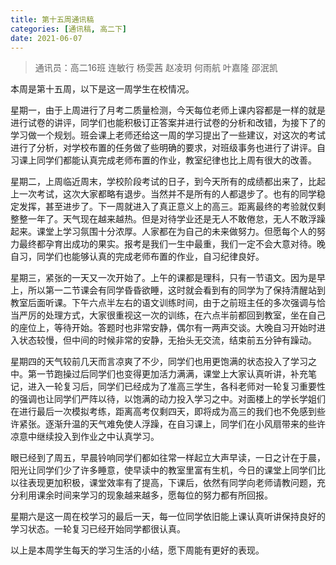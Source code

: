 ```yaml
---
title: 第十五周通讯稿
categories: [通讯稿, 高二下]
date: 2021-06-07
---
```


> 通讯员：高二16班 连敏行 杨雯茜 赵凌玥 何雨航 叶嘉隆 邵泯凯

本周是第十五周，以下是这一周学生在校情况。

星期一，由于上周进行了月考二质量检测，今天每位老师上课内容都是一样的就是进行试卷的讲评，同学们也能积极订正答案并进行试卷的分析和改错，为接下了的学习做一个规划。班会课上老师还给这一周的学习提出了一些建议，对这次的考试进行了分析，对学校布置的任务做了些明确的要求，对班级事务也进行了讲评。自习课上同学们都能认真完成老师布置的作业，教室纪律也比上周有很大的改善。

星期二，上周临近周末，学校阶段考试的日子，到今天所有的成绩都出来了，比起上一次考试，这次大家都略有退步。当然并不是所有的人都退步了。也有的同学稳定发挥，甚至进步了。下一周就进入了真正意义上的高三。距离最终的考验就仅剩整整一年了。天气现在越来越热。但是对待学业还是无人不敢倦怠，无人不敢浮躁起来。课堂上学习氛围十分浓厚。人家都在为自己的未来做努力。但愿每个人的努力最终都孕育出成功的果实。报考是我们一生中最重，我们一定不会大意对待。晚自习，同学们也能够认真的完成老师布置的作业，自习纪律良好。

星期三，紧张的一天又一次开始了。上午的课都是理科，只有一节语文。因为是早上，所以第一二节课会有同学昏昏欲睡，这时就会看到有的同学为了保持清醒站到教室后面听课。下午六点半左右的语文训练时间，由于之前班主任的多次强调与恰当严厉的处理方式，大家很重视这一次的训练，在六点半前都回到教室，坐在自己的座位上，等待开始。答题时也非常安静，偶尔有一两声交谈。大晚自习开始时进入状态较慢，但中间的时候非常的安静，无抬头无交流，结束前五分钟有躁动。

星期四的天气较前几天而言凉爽了不少，同学们也用更饱满的状态投入了学习之中。第一节跑操过后同学们也变得更加活力满满，课堂上大家认真听讲，补充笔记，进入一轮复习后，同学们已经成为了准高三学生，各科老师对一轮复习重要性的强调也让同学们严阵以待，以饱满的动力投入学习之中。对面楼上的学长学姐们在进行最后一次模拟考练，距离高考仅剩四天，即将成为高三的我们也不免感到些许紧张。逐渐升温的天气难免使人浮躁，在自习课上，同学们在小风扇带来的些许凉意中继续投入到作业之中认真学习。

眼已经到了周五，早晨铃响同学们都如往常一样起立大声早读，一日之计在于晨，阳光让同学们少了许多睡意，使早读中的教室里富有生机，今日的课堂上同学们比以往表现更加积极，课堂效率有了提高，下课后，依然有同学向老师请教问题，充分利用课余时间来学习的现象越来越多，愿每位的努力都有所回报。

星期六是这一周在校学习的最后一天，每一位同学依旧能上课认真听讲保持良好的学习状态。一轮复习已经开始同学都很认真。

以上是本周学生每天的学习生活的小结，愿下周能有更好的表现。
